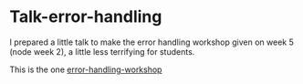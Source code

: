 # Talk-error-handling

I prepared a little talk to make the error handling workshop given on week 5 (node week 2), a little less terrifying for students. 

This is the one [error-handling-workshop](https://github.com/foundersandcoders/error-handling-workshop)

